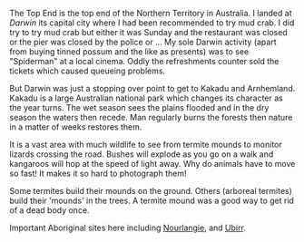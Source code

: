 The Top End is the top end of the Northern Territory in Australia.  I landed at *Darwin* its capital city where I had been recommended to try mud crab. I did try to try mud crab but either it was Sunday and the restaurant was closed or the pier was closed by the police or ... My sole Darwin activity (apart from buying tinned possum and the like as presents) was to see "Spiderman" at a local cinema. Oddly the refreshments counter sold the tickets which caused queueing problems.

But Darwin was just a stopping over point to get to Kakadu and Arnhemland. Kakadu is a large Australian national park which changes its character as the year turns. The wet season sees the plains flooded and in the dry season the waters then recede. Man regularly burns the forests then nature in a matter of weeks restores them.

It is a vast area with much wildlife to see from termite mounds to monitor lizards crossing the road. Bushes will explode as you go on a walk and kangaroos will hop at the speed of light away. Why do animals have to move so fast! It makes it so hard to photograph them!

Some termites build their mounds on the ground. Others (arboreal termites) build their 'mounds' in the trees. A termite mound was a good way to get rid of a dead body once.

Important Aboriginal sites here including [Nourlangie](https://parksaustralia.gov.au/kakadu/discover/regions/burrungkuy/), and
[Ubirr](https://parksaustralia.gov.au/kakadu/do/walks/ubirr-walk/).
